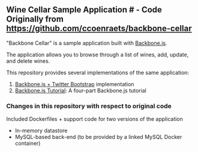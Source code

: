## Wine Cellar Sample Application # - Code Originally from https://github.com/ccoenraets/backbone-cellar

"Backbone Cellar" is a sample application built with [Backbone.js](http://documentcloud.github.com/backbone/).

The application allows you to browse through a list of wines, add, update, and delete wines.

This repository provides several implementations of the same application:

1. [Backbone.js + Twitter Bootstrap](https://github.com/ccoenraets/backbone-cellar/tree/master/bootstrap) implementation
2. [Backbone.js Tutorial](https://github.com/ccoenraets/backbone-cellar/tree/master/tutorial): A four-part Backbone.js tutorial

### Changes in this repository with respect to original code

 Included Dockerfiles + support code for two versions of the application
   + In-memory datastore
   + MySQL-based back-end (to be provided by a linked MySQL Docker container)
